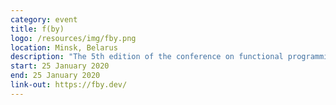 ```yaml
---
category: event
title: f(by)
logo: /resources/img/fby.png
location: Minsk, Belarus
description: "The 5th edition of the conference on functional programming in Minsk, Belarus."
start: 25 January 2020
end: 25 January 2020
link-out: https://fby.dev/
---
```

